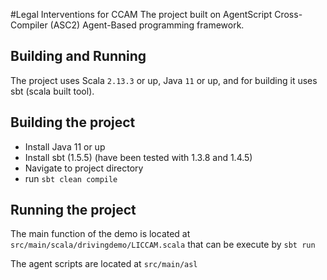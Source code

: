 #Legal Interventions for CCAM
The project built on AgentScript Cross-Compiler (ASC2) Agent-Based programming framework.


## Building and Running
The project uses Scala `2.13.3` or up, Java `11` or up, and for building it uses sbt (scala built tool).

## Building the project
* Install Java 11 or up
* Install sbt (1.5.5) (have been tested with 1.3.8 and 1.4.5)
* Navigate to project directory
* run `sbt clean compile`

## Running the project
The main function of the demo is located at `src/main/scala/drivingdemo/LICCAM.scala` that can be execute by `sbt run`

The agent scripts are located at `src/main/asl`


